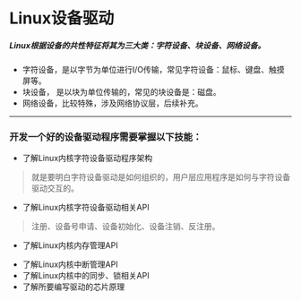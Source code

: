 # Linux设备驱动

##### Linux根据设备的共性特征将其为三大类：字符设备、块设备、网络设备。
* 字符设备，是以字节为单位进行I/O传输，常见字符设备：鼠标、键盘、触摸屏等。
* 块设备， 是以块为单位传输的，常见的块设备是：磁盘。
* 网络设备，比较特殊，涉及网络协议层，后续补充。

---

### 开发一个好的设备驱动程序需要掌握以下技能：
* 了解Linux内核字符设备驱动程序架构
> 就是要明白字符设备驱动是如何组织的，用户层应用程序是如何与字符设备驱动交互的。
* 了解Linux内核字符设备驱动相关API
> 注册、设备号申请、设备初始化、设备注销、反注册。
* 了解Linux内核内存管理API
> 
* 了解Linux内核中断管理API
* 了解Linux内核中的同步、锁相关API
* 了解所要编写驱动的芯片原理
